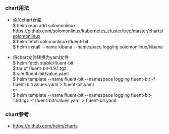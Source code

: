 ### chart用法
* 添加chart仓库</br>
  $ helm repo add solomonlinux https://github.com/solomonlinux/kubernetes_cluster/tree/master/charts/solomonlinux</br>
  $ helm fetch solomonlinux/fluent-bit</br>
  $ helm install --name kibana --namespace logging solomonlinux/kibana

* 将chart文件转换为yaml文件</br>
  $ helm fetch stable/fluent-bit</br>
  $ tar xf fluent-bit-1.9.1.tgz</br>
  $ vim fluent-bit/value.yaml</br>
  $ helm template --name fluent-bit --namespace logging fluent-bit -f fluent-bit/values.yaml > fluent-bit.yaml</br>
  or</br>
  $ helm template --name fluent-bit --namespace logging fluent-bit-1.9.1.tgz -f fluent-bit/values.yaml > fluent-bit.yaml

### chart参考
* https://github.com/helm/charts
